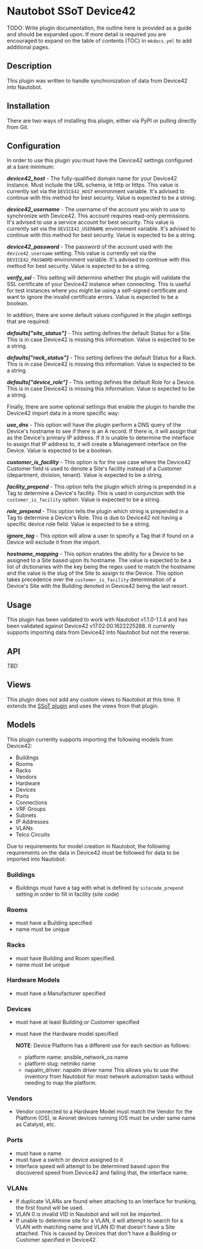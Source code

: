 # Nautobot SSoT Device42

TODO: Write plugin documentation, the outline here is provided as a guide and should be expanded upon.  If more detail is required you are encouraged to expand on the table of contents (TOC) in `mkdocs.yml` to add additional pages.

## Description

This plugin was written to handle synchronization of data from Device42 into Nautobot.

## Installation

There are two ways of installing this plugin, either via PyPI or pulling directly from Git.

## Configuration

In order to use this plugin you must have the Device42 settings configured at a bare minimum:

__*device42_host*__ - The fully-qualified domain name for your Device42 instance. Must include the URL schema, ie http or https. This value is currently set via the `DEVICE42_HOST` environment variable. It's advised to continue with this method for best security. Value is expected to be a string.

__*device42_username*__ - The username of the account you wish to use to synchronize with Device42. This account requires read-only permissions. It's advised to use a service account for best security. This value is currently set via the `DEVICE42_USERNAME` environment variable. It's advised to continue with this method for best security. Value is expected to be a string.

__*device42_password*__ - The password of the account used with the `device42_username` setting. This value is currently set via the `DEVICE42_PASSWORD` environment variable. It's advised to continue with this method for best security. Value is expected to be a string.

__*verify_ssl*__ - This setting will determine whether the plugin will validate the SSL certificate of your Device42 instance when connecting. This is useful for test instances where you might be using a self-signed certificate and want to ignore the invalid certificate errors. Value is expected to be a boolean.

In addition, there are some default values configured in the plugin settings that are required:

__*defaults["site_status"]*__ - This setting defines the default Status for a Site. This is in case Device42 is missing this information. Value is expected to be a string.

__*defaults["rack_status"]*__ - This setting defines the default Status for a Rack. This is in case Device42 is missing this information. Value is expected to be a string.

__*defaults["device_role"]*__ - This setting defines the default Role for a Device. This is in case Device42 is missing this information. Value is expected to be a string.

Finally, there are some optional settings that enable the plugin to handle the Device42 import data in a more specific way:

__*use_dns*__ - This option will have the plugin perform a DNS query of the Device's hostname to see if there is an A record. If there is, it will assign that as the Device's primary IP address. If it is unable to determine the interface to assign that IP address to, it will create a Management interface on the Device. Value is expected to be a boolean.

__*customer_is_facility*__ - This option is for the use case where the Device42 Customer field is used to denote a Site's facility instead of a Customer (department, division, tenant). Value is expected to be a string.

__*facility_prepend*__ - This option tells the plugin which string is prepended in a Tag to determine a Device's facility. This is used in conjunction with the `customer_is_facility` option. Value is expected to be a string.

__*role_prepend*__ - This option tells the plugin which string is prepended in a Tag to determine a Device's Role. This is due to Device42 not having a specific device role field. Value is expected to be a string.

__*ignore_tag*__ - This option will allow a user to specify a Tag that if found on a Device will exclude it from the import.

__*hostname_mapping*__ - This option enables the ability for a Device to be assigned to a Site based upon its hostname. The value is expected to be a list of dictionaries with the key being the regex used to match the hostname and the value is the slug of the Site to assign to the Device. This option takes precedence over the `customer_is_facility` determination of a Device's Site with the Building denoted in Device42 being the last resort.

## Usage

This plugin has been validated to work with Nautobot v1.1.0-1.1.4 and has been validated against Device42 v17.02.00.1622225288. It currently supports importing data from Device42 into Nautobot but not the reverse.

## API

*TBD*

## Views

This plugin does not add any custom views to Nautobot at this time. It extends the [SSoT plugin](https://github.com/nautobot/nautobot-plugin-ssot) and uses the views from that plugin.

## Models

This plugin currently supports importing the following models from Device42:

- Buildings
- Rooms
- Racks
- Vendors
- Hardware
- Devices
- Ports
- Connections
- VRF Groups
- Subnets
- IP Addresses
- VLANs
- Telco Circuits

Due to requirements for model creation in Nautobot, the following requirements on the data in Device42 must be followed for data to be imported into Nautobot:

### Buildings

- Buildings must have a tag with what is defined by `sitecode_prepend` setting in order to fill in facility (site code)

### Rooms

- must have a Building specified
- name must be unique

### Racks

- must have Building and Room specified.
- name must be unique

### Hardware Models

- must have a Manufacturer specified

### Devices

- must have at least Building or Customer specified
- must have the Hardware model specified

  __NOTE__: Device Platform has a different use for each section as follows:

  - platform name: ansible_network_os name
  - platform slug: netmiko name
  - napalm_driver: napalm driver name
    This allows you to use the inventory from Nautobot for most network automation tasks without needing to map the platform.

### Vendors

- Vendor connected to a Hardware Model must match the Vendor for the Platform (OS), ie Aironet devices running IOS must be under same name as Catalyst, etc.

### Ports

- must have a name 
- must have a switch or device assigned to it
- interface speed will attempt to be determined based upon the discovered speed from Device42 and failing that, the interface name.

### VLANs

- If duplicate VLANs are found when attaching to an Interface for trunking, the first found will be used.
- VLAN 0 is invalid VID in Nautobot and will not be imported.
- If unable to determine site for a VLAN, it will attempt to search for a VLAN with matching name and VLAN ID that doesn't have a Site attached. This is caused by Devices that don't have a Building or Customer specified in Device42.
